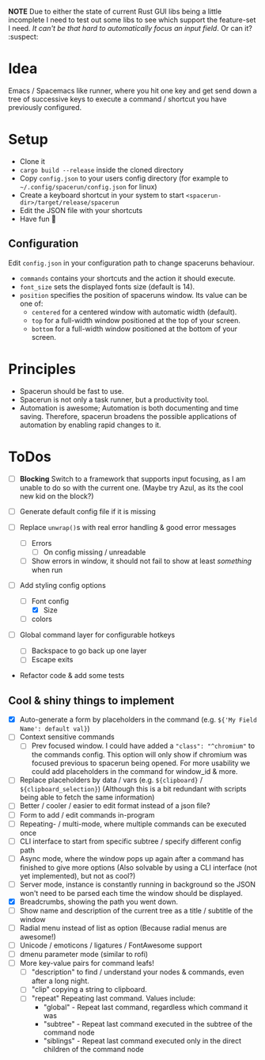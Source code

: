 **NOTE** Due to either the state of current Rust GUI libs being a little incomplete I need to test out some libs to see which support the feature-set I need. 
*It can't be that hard to automatically focus an input field*. Or can it? :suspect:

# Idea

Emacs / Spacemacs like runner, where you hit one key and get send down a tree
of successive keys to execute a command / shortcut you have previously
configured.

# Setup

* Clone it
* `cargo build --release` inside the cloned directory
* Copy `config.json` to your users config directory (for example to `~/.config/spacerun/config.json` for linux)
* Create a keyboard shortcut in your system to start `<spacerun-dir>/target/release/spacerun`
* Edit the JSON file with your shortcuts
* Have fun :rocket:

## Configuration

Edit `config.json` in your configuration path to change spaceruns behaviour.

* `commands` contains your shortcuts and the action it should execute.
* `font_size` sets the displayed fonts size (default is 14).
* `position` specifies the position of spaceruns window.
  Its value can be one of:
  * `centered` for a centered window with automatic width  (default).
  * `top` for a full-width window positioned at the top of your screen.
  * `bottom` for a full-width window positioned at the bottom of your screen.

# Principles

* Spacerun should be fast to use.
* Spacerun is not only a task runner, but a productivity tool.
* Automation is awesome; Automation is both documenting and time saving.
  Therefore, spacerun broadens the possible applications of automation by enabling rapid changes to it.

# ToDos

* [ ] **Blocking** Switch to a framework that supports input focusing, as I am unable to do so with the current one. (Maybe try Azul, as its the cool new kid on the block?)

* [ ] Generate default config file if it is missing
* [ ] Replace `unwrap()`s with real error handling & good error messages
  * [ ] Errors
      * [ ] On config missing / unreadable
  * [ ] Show errors in window, it should not fail to show at least *something* when run
* [ ] Add styling config options
  * [ ] Font config
      * [x] Size
  * [ ] colors
* [ ] Global command layer for configurable hotkeys
  * [ ] Backspace to go back up one layer
  * [ ] Escape exits
* Refactor code & add some tests

## Cool & shiny things to implement

* [x] Auto-generate a form by placeholders in the command (e.g. `${'My Field Name': default val}`)
* [ ] Context sensitive commands
    * [ ] Prev focused window. I could have added a `"class": "^chromium"` to the commands config.
          This option will only show if chromium was focused previous to spacerun being opened.
          For more usability we could add placeholders in the command for window_id & more.
* [ ] Replace placeholders by data / vars (e.g. `${clipboard}` / `${clipboard_selection}`)
  (Although this is a bit redundant with scripts being able to fetch the same information)
* [ ] Better / cooler / easier to edit format instead of a json file?
* [ ] Form to add / edit commands in-program
* [ ] Repeating- / multi-mode, where multiple commands can be executed once
* [ ] CLI interface to start from specific subtree / specify different config path
* [ ] Async mode, where the window pops up again after a command has finished to give more options
      (Also solvable by using a CLI interface (not yet implemented), but not as cool?)
* [ ] Server mode, instance is constantly running in background so the JSON won't need to be parsed
      each time the window should be displayed.
* [x] Breadcrumbs, showing the path you went down.
* [ ] Show name and description of the current tree as a title / subtitle of the window
* [ ] Radial menu instead of list as option (Because radial menus are awesome!)
* [ ] Unicode / emoticons / ligatures / FontAwesome support
* [ ] dmenu parameter mode (similar to rofi)
* [ ] More key-value pairs for command leafs!
    * [ ] "description" to find / understand your nodes & commands, even after a long night.
    * [ ] "clip" copying a string to clipboard.
    * [ ] "repeat" Repeating last command. Values include:
        * "global" - Repeat last command, regardless which command it was
        * "subtree" - Repeat last command executed in the subtree of the command node
        * "siblings" - Repeat last command executed only in the direct children of the command node

